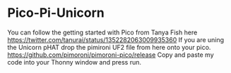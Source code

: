 # Pico-Pi-Unicorn
You can follow the getting started with Pico from Tanya Fish here https://twitter.com/tanurai/status/1352282063009935360
If you are uning the Unicorn pHAT drop the pimironi UF2 file from here onto your pico. https://github.com/pimoroni/pimoroni-pico/release
Copy and paste my code into your Thonny window and press run.
